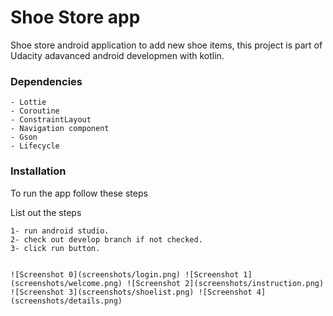 # Shoe Store app

Shoe store android application to add new shoe items, this project is part of Udacity adavanced android developmen with kotlin.

### Dependencies

```
- Lottie
- Coroutine
- ConstraintLayout
- Navigation component
- Gson
- Lifecycle
```

### Installation

To run the app follow these steps

List out the steps

```
1- run android studio.
2- check out develop branch if not checked.
3- click run button.


![Screenshot 0](screenshots/login.png) ![Screenshot 1](screenshots/welcome.png) ![Screenshot 2](screenshots/instruction.png)
![Screenshot 3](screenshots/shoelist.png) ![Screenshot 4](screenshots/details.png)

